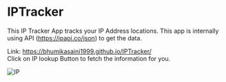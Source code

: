 # IPTracker
This IP Tracker App tracks your IP Address locations. This app is internally using API (https://ipapi.co/json) to get the data.  

Link: https://bhumikasaini1999.github.io/IPTracker/  
Click on IP lookup Button to fetch the information for you.  

![IP](https://user-images.githubusercontent.com/106880974/174705366-465a64e2-f6e1-4ee4-985a-d5e4e84a61d8.png)
